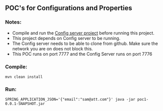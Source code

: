 ## POC's for Configurations and Properties 

### Notes:
* Compile and run the [Config server project](https://gitlab.research.att.com/deven/config-server) before running this project.
* This project depends on Config server to be running.
* The Config server needs to be able to clone from github. Make sure the network you are on does not block this.
* This POC runs on port 7777 and the Config Server runs on port 7776

### Compile: 
	mvn clean install
### Run: 
    SPRING_APPLICATION_JSON='{"email":"sam@att.com"}' java -jar poc1-0.0.1-SNAPSHOT.jar